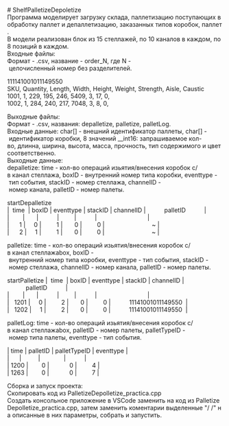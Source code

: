 #&nbsp;ShelfPalletizeDepoletize<br />
Программа&nbsp;моделирует&nbsp;загрузку&nbsp;склада,&nbsp;паллетизацию&nbsp;поступающих&nbsp;в&nbsp;обработку&nbsp;паллет&nbsp;и&nbsp;депаллетизацию,&nbsp;заказанных&nbsp;типов&nbsp;коробок,&nbsp;паллет.<br />
В&nbsp;модели&nbsp;реализован&nbsp;блок&nbsp;из&nbsp;15&nbsp;стеллажей,&nbsp;по&nbsp;10&nbsp;каналов&nbsp;в&nbsp;каждом,&nbsp;по&nbsp;8&nbsp;позиций&nbsp;в&nbsp;каждом.<br />
Входные&nbsp;файлы:<br />
Формат&nbsp;-&nbsp;.csv,&nbsp;название&nbsp;-&nbsp;order_N,&nbsp;где&nbsp;N&nbsp;-&nbsp;целочисленный&nbsp;номер&nbsp;без&nbsp;разделителей.<br />

111141001011149550<br />
SKU,&nbsp;Quantity,&nbsp;Length,&nbsp;Width,&nbsp;Height,&nbsp;Weight,&nbsp;Strength,&nbsp;Aisle,&nbsp;Caustic<br />
1001,	1,	229,	195,	246,	5409,	3,	17,	0,	<br />
1002,	1,	284,	240,	217,	7048,	3,	8,	0,	<br />

Выходные&nbsp;файлы:<br />
Формат&nbsp;-&nbsp;.csv,&nbsp;названия:&nbsp;depalletize,&nbsp;palletize,&nbsp;palletLog.<br />
Входные&nbsp;данные:&nbsp;char[]&nbsp;-&nbsp;внешний&nbsp;идентификатор&nbsp;паллеты,&nbsp;char[]&nbsp;-&nbsp;идентификатор&nbsp;коробки,&nbsp;8&nbsp;значений&nbsp;__int16:&nbsp;запрашиваемое&nbsp;кол-во,&nbsp;длинна,&nbsp;ширина,&nbsp;высота,&nbsp;масса,&nbsp;прочность,&nbsp;тип&nbsp;содержимого&nbsp;и&nbsp;цвет&nbsp;соответственно.<br />
Выходные&nbsp;данные:<br />
depalletize:&nbsp;time&nbsp;-&nbsp;кол-во&nbsp;операций&nbsp;изьятия/внесения&nbsp;коробок&nbsp;с/в&nbsp;канал&nbsp;стеллажа,&nbsp;boxID&nbsp;-&nbsp;внутренний&nbsp;номер&nbsp;типа&nbsp;коробки,&nbsp;eventtype&nbsp;-&nbsp;тип&nbsp;события,&nbsp;stackID&nbsp;-&nbsp;номер&nbsp;стеллажа,&nbsp;channelID&nbsp;-&nbsp;номер&nbsp;канала,&nbsp;palletID&nbsp;-&nbsp;номер&nbsp;палеты.<br />

startDepalletize<br />
|&nbsp;&nbsp;time&nbsp;&nbsp;|&nbsp;boxID&nbsp;|&nbsp;eventtype&nbsp;|&nbsp;stackID&nbsp;|&nbsp;channelID&nbsp;|&nbsp;&nbsp;&nbsp;&nbsp;&nbsp;&nbsp;&nbsp;&nbsp;&nbsp;&nbsp;&nbsp;palletID&nbsp;&nbsp;&nbsp;&nbsp;&nbsp;&nbsp;&nbsp;&nbsp;&nbsp;&nbsp;&nbsp;|<br />
|&nbsp;&nbsp;&nbsp;&nbsp;&nbsp;&nbsp;&nbsp;&nbsp;|&nbsp;&nbsp;&nbsp;&nbsp;&nbsp;&nbsp;&nbsp;|&nbsp;&nbsp;&nbsp;&nbsp;&nbsp;&nbsp;&nbsp;&nbsp;&nbsp;&nbsp;&nbsp;|&nbsp;&nbsp;&nbsp;&nbsp;&nbsp;&nbsp;&nbsp;&nbsp;&nbsp;|&nbsp;&nbsp;&nbsp;&nbsp;&nbsp;&nbsp;&nbsp;&nbsp;&nbsp;&nbsp;&nbsp;|&nbsp;&nbsp;&nbsp;&nbsp;&nbsp;&nbsp;&nbsp;&nbsp;&nbsp;&nbsp;&nbsp;&nbsp;&nbsp;&nbsp;&nbsp;&nbsp;&nbsp;&nbsp;&nbsp;&nbsp;&nbsp;&nbsp;&nbsp;&nbsp;&nbsp;&nbsp;&nbsp;&nbsp;&nbsp;&nbsp;|<br />
|&nbsp;&nbsp;&nbsp;&nbsp;&nbsp;&nbsp;1&nbsp;|&nbsp;&nbsp;&nbsp;&nbsp;&nbsp;0&nbsp;|&nbsp;&nbsp;&nbsp;&nbsp;&nbsp;&nbsp;&nbsp;&nbsp;&nbsp;1&nbsp;|&nbsp;&nbsp;&nbsp;&nbsp;&nbsp;&nbsp;&nbsp;0&nbsp;|&nbsp;&nbsp;&nbsp;&nbsp;&nbsp;&nbsp;&nbsp;&nbsp;&nbsp;0&nbsp;|&nbsp;&nbsp;&nbsp;&nbsp;&nbsp;&nbsp;&nbsp;&nbsp;&nbsp;&nbsp;&nbsp;&nbsp;&nbsp;&nbsp;&nbsp;&nbsp;&nbsp;&nbsp;&nbsp;&nbsp;&nbsp;&nbsp;&nbsp;&nbsp;&nbsp;&nbsp;&nbsp;&nbsp;~&nbsp;|&nbsp;<br />
|&nbsp;&nbsp;&nbsp;&nbsp;&nbsp;&nbsp;2&nbsp;|&nbsp;&nbsp;&nbsp;&nbsp;&nbsp;1&nbsp;|&nbsp;&nbsp;&nbsp;&nbsp;&nbsp;&nbsp;&nbsp;&nbsp;&nbsp;1&nbsp;|&nbsp;&nbsp;&nbsp;&nbsp;&nbsp;&nbsp;&nbsp;0&nbsp;|&nbsp;&nbsp;&nbsp;&nbsp;&nbsp;&nbsp;&nbsp;&nbsp;&nbsp;0&nbsp;|&nbsp;&nbsp;&nbsp;&nbsp;&nbsp;&nbsp;&nbsp;&nbsp;&nbsp;&nbsp;&nbsp;&nbsp;&nbsp;&nbsp;&nbsp;&nbsp;&nbsp;&nbsp;&nbsp;&nbsp;&nbsp;&nbsp;&nbsp;&nbsp;&nbsp;&nbsp;&nbsp;&nbsp;~&nbsp;|&nbsp;<br />

palletize:&nbsp;time&nbsp;-&nbsp;кол-во&nbsp;операций&nbsp;изьятия/внесения&nbsp;коробок&nbsp;с/в&nbsp;канал&nbsp;стеллажаbox,&nbsp;boxID&nbsp;-&nbsp;внутренний&nbsp;номер&nbsp;типа&nbsp;коробки,&nbsp;eventtype&nbsp;-&nbsp;тип&nbsp;события,&nbsp;stackID&nbsp;-&nbsp;номер&nbsp;стеллажа,&nbsp;channelID&nbsp;-&nbsp;номер&nbsp;канала,&nbsp;palletID&nbsp;-&nbsp;номер&nbsp;палеты.<br />

startPalletize
|&nbsp;&nbsp;time&nbsp;&nbsp;|&nbsp;boxID&nbsp;|&nbsp;eventtype&nbsp;|&nbsp;stackID&nbsp;|&nbsp;channelID&nbsp;|&nbsp;&nbsp;&nbsp;&nbsp;&nbsp;&nbsp;&nbsp;&nbsp;&nbsp;&nbsp;&nbsp;palletID&nbsp;&nbsp;&nbsp;&nbsp;&nbsp;&nbsp;&nbsp;&nbsp;&nbsp;&nbsp;&nbsp;|<br />
|&nbsp;&nbsp;&nbsp;&nbsp;&nbsp;&nbsp;&nbsp;&nbsp;|&nbsp;&nbsp;&nbsp;&nbsp;&nbsp;&nbsp;&nbsp;|&nbsp;&nbsp;&nbsp;&nbsp;&nbsp;&nbsp;&nbsp;&nbsp;&nbsp;&nbsp;&nbsp;|&nbsp;&nbsp;&nbsp;&nbsp;&nbsp;&nbsp;&nbsp;&nbsp;&nbsp;|&nbsp;&nbsp;&nbsp;&nbsp;&nbsp;&nbsp;&nbsp;&nbsp;&nbsp;&nbsp;&nbsp;|&nbsp;&nbsp;&nbsp;&nbsp;&nbsp;&nbsp;&nbsp;&nbsp;&nbsp;&nbsp;&nbsp;&nbsp;&nbsp;&nbsp;&nbsp;&nbsp;&nbsp;&nbsp;&nbsp;&nbsp;&nbsp;&nbsp;&nbsp;&nbsp;&nbsp;&nbsp;&nbsp;&nbsp;&nbsp;&nbsp;|<br />
|&nbsp;&nbsp;&nbsp;1201&nbsp;|&nbsp;&nbsp;&nbsp;&nbsp;&nbsp;0&nbsp;|&nbsp;&nbsp;&nbsp;&nbsp;&nbsp;&nbsp;&nbsp;&nbsp;&nbsp;2&nbsp;|&nbsp;&nbsp;&nbsp;&nbsp;&nbsp;&nbsp;&nbsp;0&nbsp;|&nbsp;&nbsp;&nbsp;&nbsp;&nbsp;&nbsp;&nbsp;&nbsp;&nbsp;0&nbsp;|&nbsp;&nbsp;&nbsp;&nbsp;&nbsp;&nbsp;&nbsp;&nbsp;&nbsp;&nbsp;&nbsp;11141001011149550&nbsp;&nbsp;|&nbsp;<br />
|&nbsp;&nbsp;&nbsp;1202&nbsp;|&nbsp;&nbsp;&nbsp;&nbsp;&nbsp;1&nbsp;|&nbsp;&nbsp;&nbsp;&nbsp;&nbsp;&nbsp;&nbsp;&nbsp;&nbsp;2&nbsp;|&nbsp;&nbsp;&nbsp;&nbsp;&nbsp;&nbsp;&nbsp;0&nbsp;|&nbsp;&nbsp;&nbsp;&nbsp;&nbsp;&nbsp;&nbsp;&nbsp;&nbsp;0&nbsp;|&nbsp;&nbsp;&nbsp;&nbsp;&nbsp;&nbsp;&nbsp;&nbsp;&nbsp;&nbsp;&nbsp;11141001011149550&nbsp;&nbsp;|&nbsp;<br />

palletLog:&nbsp;time&nbsp;-&nbsp;кол-во&nbsp;операций&nbsp;изьятия/внесения&nbsp;коробок&nbsp;с/в&nbsp;канал&nbsp;стеллажаbox,&nbsp;palletID&nbsp;-&nbsp;номер&nbsp;палеты,&nbsp;palletTypeID&nbsp;-&nbsp;номер&nbsp;типа&nbsp;палеты,&nbsp;eventtype&nbsp;-&nbsp;тип&nbsp;события.<br />

|&nbsp;time&nbsp;|&nbsp;palletID&nbsp;|&nbsp;palletTypeID&nbsp;|&nbsp;eventtype&nbsp;|<br />
|&nbsp;&nbsp;&nbsp;&nbsp;&nbsp;&nbsp;|&nbsp;&nbsp;&nbsp;&nbsp;&nbsp;&nbsp;&nbsp;&nbsp;&nbsp;&nbsp;|&nbsp;&nbsp;&nbsp;&nbsp;&nbsp;&nbsp;&nbsp;&nbsp;&nbsp;&nbsp;&nbsp;&nbsp;&nbsp;&nbsp;|&nbsp;&nbsp;&nbsp;&nbsp;&nbsp;&nbsp;&nbsp;&nbsp;&nbsp;&nbsp;&nbsp;|<br />
|&nbsp;1200&nbsp;|&nbsp;&nbsp;&nbsp;&nbsp;&nbsp;&nbsp;&nbsp;&nbsp;0&nbsp;|&nbsp;&nbsp;&nbsp;&nbsp;&nbsp;&nbsp;&nbsp;&nbsp;&nbsp;&nbsp;&nbsp;&nbsp;0&nbsp;|&nbsp;&nbsp;&nbsp;&nbsp;&nbsp;&nbsp;&nbsp;&nbsp;&nbsp;4&nbsp;|&nbsp;<br />
|&nbsp;1263&nbsp;|&nbsp;&nbsp;&nbsp;&nbsp;&nbsp;&nbsp;&nbsp;&nbsp;0&nbsp;|&nbsp;&nbsp;&nbsp;&nbsp;&nbsp;&nbsp;&nbsp;&nbsp;&nbsp;&nbsp;&nbsp;&nbsp;0&nbsp;|&nbsp;&nbsp;&nbsp;&nbsp;&nbsp;&nbsp;&nbsp;&nbsp;&nbsp;7&nbsp;|&nbsp;<br />


Сборка&nbsp;и&nbsp;запуск&nbsp;проекта:<br />
Скопировать&nbsp;код&nbsp;из&nbsp;PalletizeDepolletize_practica.cpp<br />
Создать&nbsp;консольное&nbsp;приложение&nbsp;в&nbsp;VSCode&nbsp;заменить&nbsp;на&nbsp;код&nbsp;из&nbsp;PalletizeDepolletize_practica.cpp,&nbsp;затем&nbsp;заменить&nbsp;коментарии&nbsp;выделенные&nbsp;"/*&nbsp;*/"&nbsp;на&nbsp;описанные&nbsp;в&nbsp;них&nbsp;параметры,&nbsp;собрать&nbsp;и&nbsp;запустить.<br />
